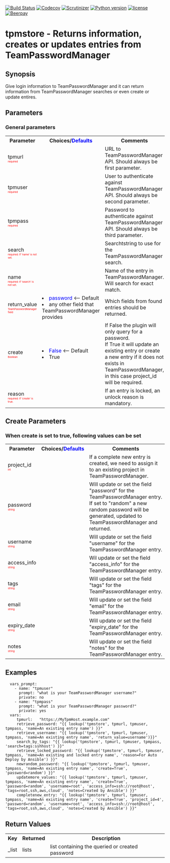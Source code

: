 [![Build Status](https://travis-ci.org/peshay/tpmstore.svg?branch=master)](https://travis-ci.org/peshay/tpmstore)
[![Codecov](https://codecov.io/gh/peshay/tpmstore/branch/master/graph/badge.svg)](https://codecov.io/gh/peshay/tpmstore/branch/master)
[![Scrutinizer](https://scrutinizer-ci.com/g/peshay/tpmstore/badges/quality-score.png?b=master)](https://scrutinizer-ci.com/g/peshay/tpmstore/?branch=master)
[![Python version](https://img.shields.io/pypi/pyversions/tpmstore.svg)](https://pypi.python.org/pypi/tpmstore)
[![license](https://img.shields.io/github/license/peshay/tpmstore.svg)](https://github.com/peshay/tpmstore/blob/master/LICENSE)
[![Beerpay](https://beerpay.io/peshay/tpmstore/badge.svg?style=beer)](https://beerpay.io/peshay/tpmstore)


# tpmstore - Returns information, creates or updates entries from TeamPasswordManager

## Synopsis
Give login information to TeamPasswordManager and it can return information from TeamPasswordManager searches or even create or update entires.

## Parameters
### General parameters
<table>
  <tbody>
    <tr>
      <th>Parameter</th>
      <th>Choices/<span style="color:blue">Defaults</span></th>
      <th>Comments</th>
    </tr>
    <tr>
      <td>tpmurl</br><span style="color:red; font-size: 6pt">required</span></td>
      <td>
      </td>
      <td>URL to TeamPasswordManager API. Should always be first parameter.</td>
    </tr>
    <tr>
      <td>tpmuser</br><span style="color:red; font-size: 6pt">required</span></td>
      <td>
      </td>
      <td>User to authenticate against TeamPasswordManager API. Should always be second parameter.</td>
    </tr>
    <tr>
      <td>tpmpass</br><span style="color:red; font-size: 6pt">required</span></td>
      <td>
      </td>
      <td>Password to authenticate against TeamPasswordManager API. Should always be third parameter.</td>
    </tr>
    <tr>
      <td>search</br><span style="color:red; font-size: 6pt">required: If 'name' is not set.</span></td>
      <td>
      </td>
      <td>Searchtstring to use for the TeamPasswordManager search.</td>
    </tr>
    <tr>
      <td>name</br><span style="color:red; font-size: 6pt">required: If 'search' is not set.</span></td>
      <td>
      </td>
      <td>Name of the entry in TeamPasswordManager. Will search for exact match.</td>
    </tr>
    <tr>
      <td>return_value</br><span style="color:red; font-size: 6pt">TeamPasswordManager field</span></td>
      <td>
          <li><span style="color:blue">password</span> <-- Default </li>
          <li>any other field that TeamPasswordManager provides</li>
      </td>
      <td>Which fields from found entries should be returned.</td>
    </tr>
    <tr>
      <td>create</br><span style="color:red; font-size: 6pt">Boolean</span></td>
      <td>
          <li><span style="color:blue">False</span> <-- Default </li>
          <li>True</li>
      </td>
      <td>If False the plugin will only query for a password.</br>
        If True it will update an existing entry or create a new entry if it does not exists in TeamPasswordManager,</br>
        in this case project_id will be required.</td>
    </tr>
    <tr>
      <td>reason</br><span style="color:red; font-size: 6pt">required: If 'create' is true.</span></td>
      <td>
      </td>
      <td>If an entry is locked, an unlock reason is mandatory.</td>
    </tr>                        
  </tbody>
</table>

## Create Parameters
### When create is set to true, following values can be set
<table>
  <tbody>
    <tr>
      <th>Parameter</th>
      <th>Choices/<span style="color:blue">Defaults</span></th>
      <th>Comments</th>
    </tr>
    <tr>
      <td>project_id</br><span style="color:red; font-size: 6pt">int</span></td>
      <td>
      </td>
      <td>If a complete new entry is created, we need to assign it to an existing project in TeamPasswordManager.</td>
    </tr>
    <tr>
      <td>password</br><span style="color:red; font-size: 6pt">string</span></td>
      <td>
      </td>
      <td>Will update or set the field "password" for the TeamPasswordManager entry.</br>
        If set to "random" a new random password will be generated, updated to TeamPasswordManager and returned.</td>
    </tr>
    <tr>
      <td>username</br><span style="color:red; font-size: 6pt">string</span></td>
      <td>
      </td>
      <td>Will update or set the field "username" for the TeamPasswordManager entry.</td>
    </tr>
    <tr>
      <td>access_info</br><span style="color:red; font-size: 6pt">string</span></td>
      <td>
      </td>
      <td>Wil update or set the field "access_info" for the TeamPasswordManager entry.</td>
    </tr>
    <tr>
      <td>tags</br><span style="color:red; font-size: 6pt">string</span></td>
      <td>
      </td>
      <td>Will update or set the field "tags" for the TeamPasswordManager entry.</td>
    </tr>
    <tr>
      <td>email</br><span style="color:red; font-size: 6pt">string</span></td>
      <td></td>
      <td>Will update or set the field "email" for the TeamPasswordManager entry.</td>
    </tr>
    <tr>
      <td>expiry_date</br><span style="color:red; font-size: 6pt">string</span></td>
      <td>
      </td>
      <td>Will update or set the field "expiry_date" for the TeamPasswordManager entry.</td>
    </tr>  
    <tr>
      <td>notes</br><span style="color:red; font-size: 6pt">string</span></td>
      <td>
      </td>
      <td>Will update or set the field "notes" for the TeamPasswordManager entry.</td>
    </tr>                            
  </tbody>
</table>

## Examples
```
  vars_prompt:
    - name: "tpmuser"
      prompt: "what is your TeamPasswordManager username?"
      private: no
    - name: "tpmpass"
      prompt: "what is your TeamPasswordManager password?"
      private: yes
  vars:
     tpmurl:   "https://MyTpmHost.example.com"
     retrieve_password: "{{ lookup('tpmstore', tpmurl, tpmuser, tpmpass, 'name=An existing entry name') }}"
     retrieve_username: "{{ lookup('tpmstore', tpmurl, tpmuser, tpmpass, 'name=An existing entry name', 'return_value=username')}}"
     search_by_tags: "{{ lookup('tpmstore', tpmurl, tpmuser, tpmpass, 'search=tags:sshhost') }}"
     retrieve_locked_password: "{{ lookup('tpmstore', tpmurl, tpmuser, tpmpass, 'name=An existing and locked entry name', 'reason=For Auto Deploy by Ansible') }}"
     newrandom_password: "{{ lookup('tpmstore', tpmurl, tpmuser, tpmpass, 'name=An existing entry name', 'create=True', 'password=random') }}"
     updatemore_values: "{{ lookup('tpmstore', tpmurl, tpmuser, tpmpass, 'name=An existing entry name', 'create=True', 'password=random', 'username=root', 'access_info=ssh://root@host', 'tags=root,ssh,aws,cloud', 'notes=Created by Ansible') }}"
     completenew_entry: "{{ lookup('tpmstore', tpmurl, tpmuser, tpmpass, 'name=An existing entry name', 'create=True', 'project_id=4', 'password=random', 'username=root', 'access_info=ssh://root@host', 'tags=root,ssh,aws,cloud', 'notes=Created by Ansible') }}"
```

## Return Values
<table>
  <tbody>
    <tr>
      <th>Key</th>
      <th>Returned</th>
      <th>Description</th>
    </tr>
    <tr>
      <td>_list</td>
      <td>lists</td>
      <td>list containing the queried or created password</td>
    </tr>   
  </tbody>
</table>     
